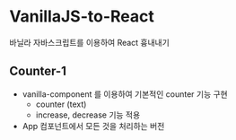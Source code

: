 # VanillaJS-to-React

바닐라 자바스크립트를 이용하여 React 흉내내기

## Counter-1

- vanilla-component 를 이용하여 기본적인 counter 기능 구현
  - counter (text)
  - increase, decrease 기능 적용
- App 컴포넌트에서 모든 것을 처리하는 버전
